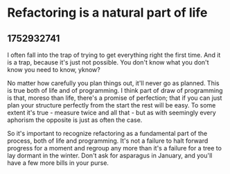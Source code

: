 # Refactoring is a natural part of life

## 1752932741

I often fall into the trap of trying to get everything right the first time. And it is a trap, because it's just not possible. You don't know what you don't know you need to know, yknow?

No matter how carefully you plan things out, it'll never go as planned. This is true both of life and of programming. I think part of draw of programming is that, moreso than life, there's a promise of perfection; that if you can just plan your structure perfectly from the start the rest will be easy. To some extent it's true - measure twice and all that - but as with seemingly every aphorism the opposite is just as often the case.

So it's important to recognize refactoring as a fundamental part of the process, both of life and programming. It's not a failure to halt forward progress for a moment and regroup any more than it's a failure for a tree to lay dormant in the winter. Don't ask for asparagus in January, and you'll have a few more bills in your purse.
